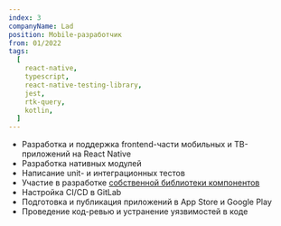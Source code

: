 ```yaml
---
index: 3
companyName: Lad
position: Mobile-разработчик
from: 01/2022
tags:
  [
    react-native,
    typescript,
    react-native-testing-library,
    jest,
    rtk-query,
    kotlin,
  ]
---
```


- Разработка и поддержка frontend-части мобильных и ТВ-приложений на React Native
- Разработка нативных модулей
- Написание unit- и интеграционных тестов
- Участие в разработке <a href="https://github.com/lad-tech/mobydick" target="_blank">собственной библиотеки компонентов</a>
- Настройка CI/CD в GitLab
- Подготовка и публикация приложений в App Store и Google Play
- Проведение код-ревью и устранение уязвимостей в коде
